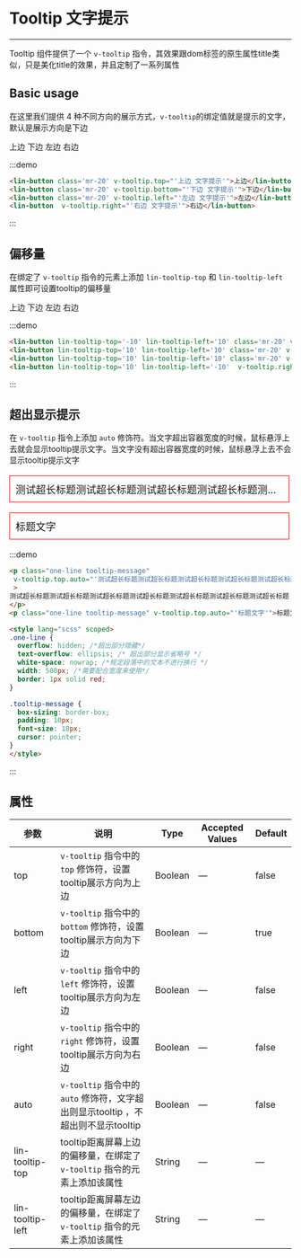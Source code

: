 


<style lang="scss" scoped>
.one-line {
  overflow: hidden; /*超出部分隐藏*/
  text-overflow: ellipsis; /* 超出部分显示省略号 */
  white-space: nowrap; /*规定段落中的文本不进行换行 */
  width: 500px; /*需要配合宽度来使用*/
  border: 1px solid red;
}

.tooltip-message {
  box-sizing: border-box;
  padding: 10px;
  font-size: 18px;
  cursor: pointer;
}
</style>

# Tooltip 文字提示

---

Tooltip 组件提供了一个 `v-tooltip` 指令，其效果跟dom标签的原生属性title类似，只是美化title的效果，并且定制了一系列属性

## Basic usage

在这里我们提供 4 种不同方向的展示方式，`v-tooltip`的绑定值就是提示的文字，默认是展示方向是下边

<div class='demo-block'>
<lin-button class='mr-20' v-tooltip.top="'上边 文字提示'">上边</lin-button>
<lin-button class='mr-20' v-tooltip.bottom="'下边 文字提示'">下边</lin-button>
<lin-button class='mr-20' v-tooltip.left="'左边 文字提示'">左边</lin-button>
<lin-button  v-tooltip.right="'右边 文字提示'">右边</lin-button>
</div>

:::demo

```html
<lin-button class='mr-20' v-tooltip.top="'上边 文字提示'">上边</lin-button>
<lin-button class='mr-20' v-tooltip.bottom="'下边 文字提示'">下边</lin-button>
<lin-button class='mr-20' v-tooltip.left="'左边 文字提示'">左边</lin-button>
<lin-button  v-tooltip.right="'右边 文字提示'">右边</lin-button>
```

:::

## 偏移量

在绑定了 `v-tooltip` 指令的元素上添加 `lin-tooltip-top` 和 `lin-tooltip-left` 属性即可设置tooltip的偏移量
<div class='demo-block'>
<lin-button lin-tooltip-top='-10' lin-tooltip-left='10' class='mr-20' v-tooltip.top="'上边 文字提示'">上边</lin-button>
<lin-button lin-tooltip-top='10' lin-tooltip-left='10' class='mr-20' v-tooltip.bottom="'下边 文字提示'">下边</lin-button>
<lin-button lin-tooltip-top='10' lin-tooltip-left='10' class='mr-20' v-tooltip.left="'左边 文字提示'">左边</lin-button>
<lin-button lin-tooltip-top='10' lin-tooltip-left='-10'  v-tooltip.right="'右边 文字提示'">右边</lin-button>
</div>

:::demo

```html
<lin-button lin-tooltip-top='-10' lin-tooltip-left='10' class='mr-20' v-tooltip.top="'上边 文字提示'">上边</lin-button>
<lin-button lin-tooltip-top='10' lin-tooltip-left='10' class='mr-20' v-tooltip.bottom="'下边 文字提示'">下边</lin-button>
<lin-button lin-tooltip-top='10' lin-tooltip-left='10' class='mr-20' v-tooltip.left="'左边 文字提示'">左边</lin-button>
<lin-button lin-tooltip-top='10' lin-tooltip-left='-10'  v-tooltip.right="'右边 文字提示'">右边</lin-button>
```

:::

## 超出显示提示
在 `v-tooltip` 指令上添加 `auto` 修饰符。当文字超出容器宽度的时候，鼠标悬浮上去就会显示tooltip提示文字。当文字没有超出容器宽度的时候，鼠标悬浮上去不会显示tooltip提示文字

<div class='demo-block'>
<p class="one-line tooltip-message"
 v-tooltip.top.auto="'测试超长标题测试超长标题测试超长标题测试超长标题测试超长标题测试超长标题测试超长标题'"
 >
测试超长标题测试超长标题测试超长标题测试超长标题测试超长标题测试超长标题测试超长标题
</p>
<p class="one-line tooltip-message" v-tooltip.top.auto="'标题文字'">标题文字</p>
</div>

:::demo

```html
<p class="one-line tooltip-message"
 v-tooltip.top.auto="'测试超长标题测试超长标题测试超长标题测试超长标题测试超长标题测试超长标题测试超长标题'"
 >
测试超长标题测试超长标题测试超长标题测试超长标题测试超长标题测试超长标题测试超长标题
</p>
<p class="one-line tooltip-message" v-tooltip.top.auto="'标题文字'">标题文字</p>

<style lang="scss" scoped>
.one-line {
  overflow: hidden; /*超出部分隐藏*/
  text-overflow: ellipsis; /* 超出部分显示省略号 */
  white-space: nowrap; /*规定段落中的文本不进行换行 */
  width: 500px; /*需要配合宽度来使用*/
  border: 1px solid red;
}

.tooltip-message {
  box-sizing: border-box;
  padding: 10px;
  font-size: 18px;
  cursor: pointer;
}
</style>
```

:::


## 属性

| 参数             | 说明                                                                              | Type    | Accepted Values | Default |
| ---------------- | --------------------------------------------------------------------------------- | ------- | ------ | ------ |
| top              | `v-tooltip` 指令中的 `top` 修饰符，设置tooltip展示方向为上边                      | Boolean | —      | false  |
| bottom           | `v-tooltip` 指令中的 `bottom` 修饰符，设置tooltip展示方向为下边                   | Boolean | —      | true   |
| left             | `v-tooltip` 指令中的 `left` 修饰符，设置tooltip展示方向为左边                     | Boolean | —      | false  |
| right            | `v-tooltip` 指令中的 `right` 修饰符，设置tooltip展示方向为右边                    | Boolean | —      | false  |
| auto             | `v-tooltip` 指令中的 `auto` 修饰符，文字超出则显示tooltip ，不超出则不显示tooltip | Boolean | —      | false  |
| lin-tooltip-top  | tooltip距离屏幕上边的偏移量，在绑定了 `v-tooltip` 指令的元素上添加该属性          | String  | —      | —      |
| lin-tooltip-left | tooltip距离屏幕左边的偏移量，在绑定了 `v-tooltip` 指令的元素上添加该属性          | String  | —      | —      |

